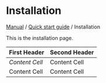 Installation
============

[Manual](../manual.md) / [Quick start guide](QuickStartGuideIndex.md) / Installation 

This is the installation page.

  First Header   | Second Header
  -------------  | -------------
  *Content Cell* | Content Cell
  Content Cell   | Content Cell